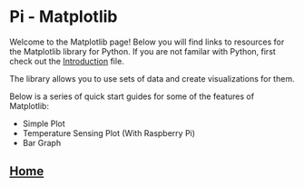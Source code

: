 # Pi - Matplotlib
Welcome to the Matplotlib page! Below you will find links to resources for the Matplotlib library for Python. If you are not familar with Python, first check out the [Introduction](https://drive.google.com/file/d/1UvFutoMyO2GhBT7_jwJtwIKtjdXP3Vv1/view?usp=sharing) file.

The library allows you to use sets of data and create visualizations for them. 

Below is a series of quick start guides for some of the features of Matplotlib:
- Simple Plot
- Temperature Sensing Plot (With Raspberry Pi) 
- Bar Graph


## [Home](https://ninjachurros.github.io/fl-test/) 
